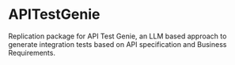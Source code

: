 # APITestGenie
Replication package for API Test Genie, an LLM based approach to generate integration tests based on API specification and Business Requirements.
